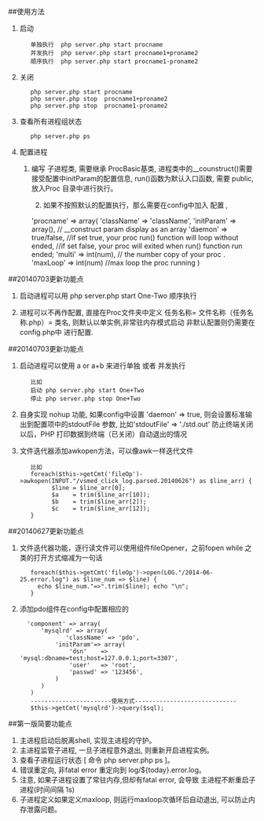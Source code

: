 ##使用方法


1. 启动 

          单独执行  php server.php start procname
          并发执行  php server.php start procname1+proname2
          顺序执行  php server.php start procname1-proname2
	
2. 关闭 

          php server.php start procname
          php server.php stop  procname1+proname2
          php server.php stop  procname1-proname2

3. 查看所有进程组状态

          php server.php ps

4. 配置进程


	  1) 编写 子进程类, 需要继承 ProcBasic基类, 进程类中的__counstruct()需要接受配置中initParam的配置信息,  run()函数为默认入口函数, 需要 public, 放入Proc 目录中进行执行。


          2) 如果不按照默认的配置执行，那么需要在config中加入 配置 ,
          
          'procname' => array(
          	'className' => 'className',
          	'initParam' => array(), //  __construct param display as an array
          	'daemon' => true/false, 
          	//if set true, your proc run() function will loop without ended, 
          	//if set false, your proc will exited when run() function run ended; 
          	'multi'   => int(num), // the number copy of your proc . 
          	'maxLoop' => int(num)  //max loop the proc running
           )
         
	
	
##20140703更新功能点
1. 启动进程可以用 php server.php start One-Two  顺序执行

2. 进程可以不再作配置, 直接在Proc文件夹中定义 任务名称= 文件名称（任务名称.php）= 类名, 则默认以单实例,非常驻内存模式启动  非默认配置则仍需要在config.php中 进行配置.


##20140703更新功能点
1. 启动进程可以使用 a  or  a+b  来进行单独 或者 并发执行

          比如
          启动 php server.php start One+Two
          停止 php server.php stop One+Two 
 
2. 自身实现 nohup 功能, 如果config中设置 'daemon' => true,  则会设置标准输出到配置项中的stdoutFile 参数,  比如'stdoutFile' => './std.out'  防止终端关闭以后，PHP 打印数据到终端（已关闭）自动退出的情况


3. 文件迭代器添加awkopen方法，可以像awk一样迭代文件

          比如
          foreach($this->getCmt('fileOp')->awkopen(INPUT."/vsmed_click_log.parsed.20140626") as $line_arr) {
                $line = $line_arr[0];
                $a    = trim($line_arr[10]);
                $b    = trim($line_arr[2]);
                $c    = trim($line_arr[12]);
          }

##20140627更新功能点
1. 文件迭代器功能，逐行读文件可以使用组件fileOpener，之前fopen  while 之类的打开方式缩减为一句话

          foreach($this->getCmt('fileOp')->open(LOG."/2014-06-25.error.log") as $line_num => $line) {
          	echo $line_num."=>".trim($line); echo "\n";
          }	
         

2. 添加pdo组件在config中配置相应的

     	
      	 'component' => array(
      	     'mysqlrd' => array(
      	         	'className' => 'pdo',
      	         'initParam'=> array(
      	             'dsn'    => 'mysql:dbname=test;host=127.0.0.1;port=3307',
      	             'user'   => 'root',
      	             'passwd' => '123456',
      	         )
      	     )
      	  )
      	  -----------------------使用方式-----------------------------
      	  $this->getCmt('mysqlrd')->query($sql);
      	  
##第一版简要功能点


1. 主进程启动后脱离shell, 实现主进程的守护。
2. 主进程监管子进程, 一旦子进程意外退出, 则重新开启进程实例。
3. 查看子进程运行状态  [ 命令 php server.php ps ]。
4. 错误重定向, 非fatal error 重定向到 log/${today}.error.log。
5. 注意, 如果子进程设置了常驻内存,但却有fatal error, 会导致 主进程不断重启子进程(时间间隔 1s)
6. 子进程定义如果定义maxloop, 则运行maxloop次循环后自动退出, 可以防止内存泄露问题。
